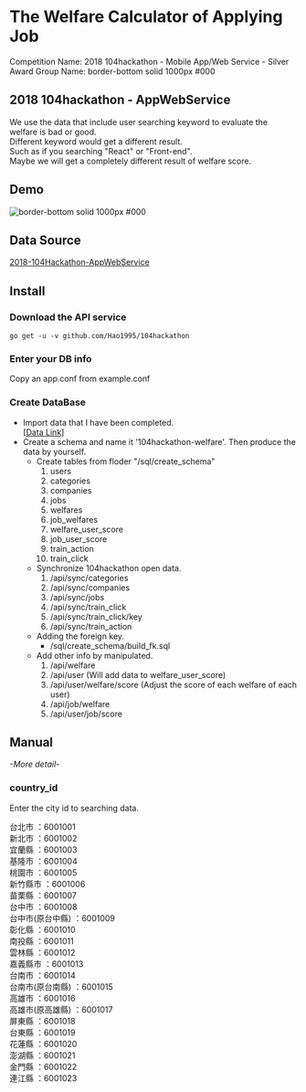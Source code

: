 # The Welfare Calculator of Applying Job
Competition Name: 2018 104hackathon - Mobile App/Web Service - Silver Award
Group Name: border-bottom solid 1000px #000

## 2018 104hackathon - AppWebService    
We use the data that include user searching keyword to evaluate the welfare is bad or good.     
Different keyword would get a different result.   
Such as if you searching "React" or "Front-end".   
Maybe we will get a completely different result of welfare score.   

## Demo
![border-bottom solid 1000px #000](https://github.com/Hao1995/104hackathon/blob/master/104hackathon.gif "border-bottom solid 1000px #000")

## Data Source
[2018-104Hackathon-AppWebService](https://github.com/104corp/2018-104Hackathon-AppWebService)

## Install
### Download the API service
```
go get -u -v github.com/Hao1995/104hackathon
```
### Enter your DB info
Copy an app.conf from example.conf
### Create DataBase
* Import data that I have been completed.   
    [[Data Link]](https://drive.google.com/drive/folders/1NGbvKBhIuSH1Dm_krbTeLBA5_97JJNqy?usp=sharing)
* Create a schema and name it '104hackathon-welfare'. Then produce the data by yourself.    
    * Create tables from floder "/sql/create_schema"
        1. users
        2. categories
        3. companies
        4. jobs
        5. welfares
        6. job_welfares
        7. welfare_user_score
        8. job_user_score
        9. train_action
        10. train_click
    * Synchronize 104hackathon open data.
        1. /api/sync/categories
        2. /api/sync/companies
        3. /api/sync/jobs
        4. /api/sync/train_click
        5. /api/sync/train_click/key
        6. /api/sync/train_action
    * Adding the foreign key.
        * /sql/create_schema/build_fk.sql
    * Add other info by manipulated.
        1. /api/welfare
        2. /api/user (Will add data to welfare_user_score)
        3. /api/user/welfare/score (Adjust the score of each welfare of each user)
        4. /api/job/welfare
        5. /api/user/job/score

## Manual
*-More detail-*

### country_id
Enter the city id to searching data.     

台北市          ：6001001   
新北市          ：6001002   
宜蘭縣          ：6001003   
基隆市          ：6001004   
桃園市          ：6001005   
新竹縣市        ：6001006   
苗栗縣          ：6001007   
台中市          ：6001008   
台中市(原台中縣) ：6001009   
彰化縣          ：6001010   
南投縣          ：6001011   
雲林縣          ：6001012   
嘉義縣市        ：6001013   
台南市          ：6001014   
台南市(原台南縣) ：6001015   
高雄市          ：6001016   
高雄市(原高雄縣) ：6001017   
屏東縣          ：6001018   
台東縣          ：6001019   
花蓮縣          ：6001020   
澎湖縣          ：6001021   
金門縣          ：6001022   
連江縣          ：6001023   